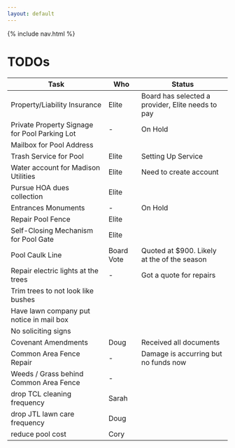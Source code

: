 ```yaml
---
layout: default
---
```


{% include nav.html %}

# TODOs

| Task | Who | Status |
| ---- | --- | ------ |
| Property/Liability Insurance | Elite | Board has selected a provider, Elite needs to pay |
| Private Property Signage for Pool Parking Lot | - | On Hold |
| Mailbox for Pool Address |
| Trash Service for Pool | Elite | Setting Up Service |
| Water account for Madison Utilities | Elite | Need to create account |
| Pursue HOA dues collection | Elite |
| Entrances Monuments | - | On Hold |
| Repair Pool Fence | Elite |
| Self-Closing Mechanism for Pool Gate | Elite |
| Pool Caulk Line | Board Vote | Quoted at $900. Likely at the of the season |
| Repair electric lights at the trees | - | Got a quote for repairs |
| Trim trees to not look like bushes |
| Have lawn company put notice in mail box |
| No soliciting signs |
| Covenant Amendments | Doug | Received all documents |
| Common Area Fence Repair | - | Damage is accurring but no funds now |
| Weeds / Grass behind Common Area Fence | - |
| drop TCL cleaning frequency | Sarah |
| drop JTL lawn care frequency | Doug |
| reduce pool cost | Cory |
